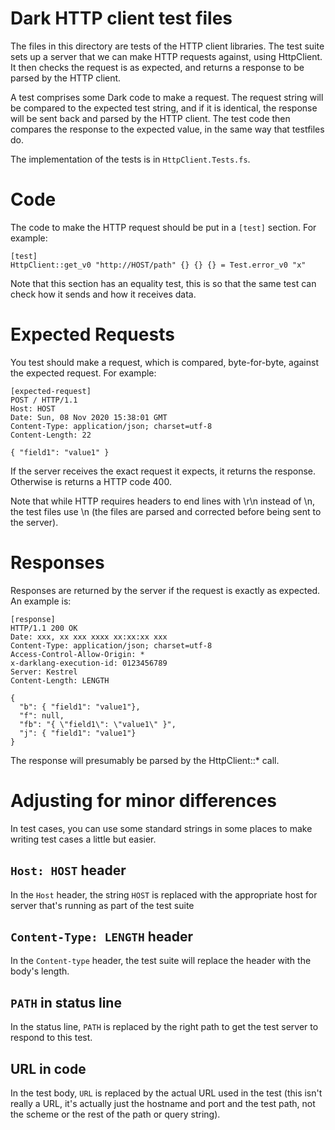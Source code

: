 # Dark HTTP client test files

The files in this directory are tests of the HTTP client libraries. The test suite
sets up a server that we can make HTTP requests against, using HttpClient. It then
checks the request is as expected, and returns a response to be parsed by the HTTP
client.

A test comprises some Dark code to make a request. The request string will be
compared to the expected test string, and if it is identical, the response will
be sent back and parsed by the HTTP client. The test code then compares the
response to the expected value, in the same way that testfiles do.

The implementation of the tests is in `HttpClient.Tests.fs`.

# Code

The code to make the HTTP request should be put in a `[test]` section. For example:

```
[test]
HttpClient::get_v0 "http://HOST/path" {} {} {} = Test.error_v0 "x"
```

Note that this section has an equality test, this is so that the same test can
check how it sends and how it receives data.

# Expected Requests

You test should make a request, which is compared, byte-for-byte, against the
expected request. For example:

```
[expected-request]
POST / HTTP/1.1
Host: HOST
Date: Sun, 08 Nov 2020 15:38:01 GMT
Content-Type: application/json; charset=utf-8
Content-Length: 22

{ "field1": "value1" }
```

If the server receives the exact request it expects, it returns the response.
Otherwise is returns a HTTP code 400.

Note that while HTTP requires headers to end lines with \r\n instead of \n, the
test files use \n (the files are parsed and corrected before being sent to the
server).

# Responses

Responses are returned by the server if the request is exactly as expected. An example is:

```
[response]
HTTP/1.1 200 OK
Date: xxx, xx xxx xxxx xx:xx:xx xxx
Content-Type: application/json; charset=utf-8
Access-Control-Allow-Origin: *
x-darklang-execution-id: 0123456789
Server: Kestrel
Content-Length: LENGTH

{
  "b": { "field1": "value1"},
  "f": null,
  "fb": "{ \"field1\": \"value1\" }",
  "j": { "field1": "value1"}
}
```

The response will presumably be parsed by the HttpClient::\* call.

# Adjusting for minor differences

In test cases, you can use some standard strings in some places to make writing test
cases a little but easier.

## `Host: HOST` header

In the `Host` header, the string `HOST` is replaced with the appropriate host for
server that's running as part of the test suite

## `Content-Type: LENGTH` header

In the `Content-type` header, the test suite will replace the header with the body's length.

## `PATH` in status line

In the status line, `PATH` is replaced by the right path to get the test server to
respond to this test.

## URL in code

In the test body, `URL` is replaced by the actual URL used in the test (this isn't really a URL, it's actually just the hostname and port and the test path, not the scheme or the rest of the path or query string).
